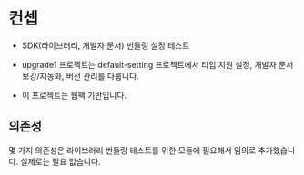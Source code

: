 # 컨셉

- SDK(라이브러리, 개발자 문서) 번들링 설정 테스트

- upgrade1 프로젝트는 default-setting 프로젝트에서 타입 지원 설정, 개발자 문서 보강/자동화, 버전 관리를 다룹니다.

- 이 프로젝트는 웹팩 기반입니다.

## 의존성

몇 가지 의존성은 라이브러리 번들링 테스트를 위한 모듈에 필요해서 임의로 추가했습니다.
실제로는 필요 없습니다.
